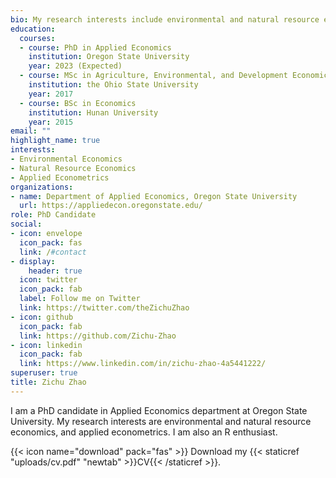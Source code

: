 ```yaml
---
bio: My research interests include environmental and natural resource economics, applied econometrics.
education:
  courses:
  - course: PhD in Applied Economics
    institution: Oregon State University
    year: 2023 (Expected)
  - course: MSc in Agriculture, Environmental, and Development Economics
    institution: the Ohio State University
    year: 2017
  - course: BSc in Economics
    institution: Hunan University
    year: 2015
email: ""
highlight_name: true
interests:
- Environmental Economics
- Natural Resource Economics
- Applied Econometrics
organizations:
- name: Department of Applied Economics, Oregon State University
  url: https://appliedecon.oregonstate.edu/
role: PhD Candidate
social:
- icon: envelope
  icon_pack: fas
  link: /#contact
- display:
    header: true
  icon: twitter
  icon_pack: fab
  label: Follow me on Twitter
  link: https://twitter.com/theZichuZhao
- icon: github
  icon_pack: fab
  link: https://github.com/Zichu-Zhao
- icon: linkedin
  icon_pack: fab
  link: https://www.linkedin.com/in/zichu-zhao-4a5441222/
superuser: true
title: Zichu Zhao
---
```


I am a PhD candidate in Applied Economics department at Oregon State University. My research interests are environmental and natural resource economics, and applied econometrics. I am also an R enthusiast.

{{< icon name="download" pack="fas" >}} Download my {{< staticref "uploads/cv.pdf" "newtab" >}}CV{{< /staticref >}}.
